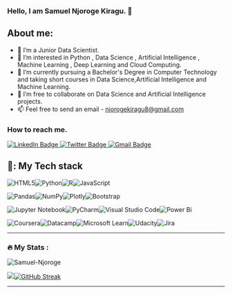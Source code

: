 ### Hello, I am Samuel Njoroge Kiragu. 👋
## About me:
- 👋 I’m  a Junior Data Scientist.
- 👀 I’m interested in Python , Data Science , Artificial Intelligence , Machine Learning , Deep Learning and Cloud Computing.
- 🌱 I’m currently pursuing a Bachelor's Degree in Computer Technology and taking short courses in Data Science,Artificial Intelligence and Machine Learning. 
- 💞️ I’m free  to collaborate on Data Science and Artificial Intelligence projects.
- 📫 Feel free to send an email -  njorogekiragu8@gmail.com

### How to reach me.
<div id="badges">
    <a href="https://www.linkedin.com/in/samuel-njoroge-537a48238">
      <img src="https://img.shields.io/badge/LinkedIn-blue?style=for-the-badge&logo=linkedin&logoColor=white" alt="LinkedIn Badge"/>
    </a>
    <a href="https://twitter.com/njoroge_samuel_?t=j4byrvrkfzUxfVEIO23wOQ&s=09">
      <img src="https://img.shields.io/badge/Twitter-blue?style=for-the-badge&logo=twitter&logoColor=white" alt="Twitter Badge"/>
    </a>
    <a href="njorogekiragu8@gmail.com">
      <img src="https://img.shields.io/badge/Gmail-D14836?style=for-the-badge&logo=gmail&logoColor=whit" alt="Gmail Badge"/>
    </a>
  </div>
  

 ## 🧰: My Tech stack

![HTML5](https://img.shields.io/badge/html5-%23E34F26.svg?style=for-the-badge&logo=html5&logoColor=white)![Python](https://img.shields.io/badge/python-3670A0?style=for-the-badge&logo=python&logoColor=ffdd54)![R](https://img.shields.io/badge/r-%23276DC3.svg?style=for-the-badge&logo=r&logoColor=white)![JavaScript](https://img.shields.io/badge/javascript-%23323330.svg?style=for-the-badge&logo=javascript&logoColor=%23F7DF1E)

![Pandas](https://img.shields.io/badge/pandas-%23150458.svg?style=for-the-badge&logo=pandas&logoColor=white)![NumPy](https://img.shields.io/badge/numpy-%23013243.svg?style=for-the-badge&logo=numpy&logoColor=white)![Plotly](https://img.shields.io/badge/Plotly-%233F4F75.svg?style=for-the-badge&logo=plotly&logoColor=white)![Bootstrap](https://img.shields.io/badge/bootstrap-%23563D7C.svg?style=for-the-badge&logo=bootstrap&logoColor=white)

![Jupyter Notebook](https://img.shields.io/badge/jupyter-%23FA0F00.svg?style=for-the-badge&logo=jupyter&logoColor=white)![PyCharm](https://img.shields.io/badge/pycharm-143?style=for-the-badge&logo=pycharm&logoColor=black&color=black&labelColor=green)![Visual Studio Code](https://img.shields.io/badge/Visual%20Studio%20Code-0078d7.svg?style=for-the-badge&logo=visual-studio-code&logoColor=white)![Power Bi](https://img.shields.io/badge/power_bi-F2C811?style=for-the-badge&logo=powerbi&logoColor=black)

![Coursera](https://img.shields.io/badge/Coursera-%230056D2.svg?style=for-the-badge&logo=Coursera&logoColor=white)![Datacamp](https://img.shields.io/badge/Datacamp-05192D?style=for-the-badge&logo=datacamp&logoColor=03E860)![Microsoft Learn](https://img.shields.io/badge/Microsoft_Learn-258ffa?style=for-the-badge&logo=microsoft&logoColor=white)![Udacity](https://img.shields.io/badge/Udacity-grey?style=for-the-badge&logo=udacity&logoColor=15B8E6)![Jira](https://img.shields.io/badge/jira-%230A0FFF.svg?style=for-the-badge&logo=jira&logoColor=white)





---

### :fire: My Stats :

<p><img align="center" src="https://github-readme-stats.vercel.app/api/top-langs?username=Samuel-Njoroge&show_icons=true&locale=en&layout=compact&theme=dark&background=000000" alt="Samuel-Njoroge" /></p>

<img 
   src="https://github-readme-stats.vercel.app/api?username=Samuel-Njoroge&show_icons=true&theme=dark" 
/>[![GitHub Streak](http://github-readme-streak-stats.herokuapp.com?user=Samuel-Njoroge&theme=dark)](https://git.io/streak-stats)



---
